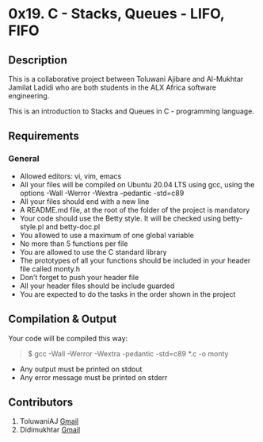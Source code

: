 # 0x19. C - Stacks, Queues - LIFO, FIFO

## Description

This is a collaborative project between Toluwani Ajibare and Al-Mukhtar Jamilat Ladidi who are both students in the ALX Africa software engineering.

This is an introduction to Stacks and Queues in C - programming language.

## Requirements
### General
- Allowed editors: vi, vim, emacs
- All your files will be compiled on Ubuntu 20.04 LTS using gcc, using the options -Wall -Werror -Wextra -pedantic -std=c89
- All your files should end with a new line
- A README.md file, at the root of the folder of the project is mandatory
- Your code should use the Betty style. It will be checked using betty-style.pl and betty-doc.pl
- You allowed to use a maximum of one global variable
- No more than 5 functions per file
- You are allowed to use the C standard library
- The prototypes of all your functions should be included in your header file called monty.h
- Don’t forget to push your header file
- All your header files should be include guarded
- You are expected to do the tasks in the order shown in the project

## Compilation & Output
Your code will be compiled this way:
> $ gcc -Wall -Werror -Wextra -pedantic -std=c89 *.c -o monty
- Any output must be printed on stdout
- Any error message must be printed on stderr

## Contributors
1. ToluwaniAJ [Gmail](mailto:toluwaniajibare@gmail.com)
2. Didimukhtar [Gmail](mailto:Jamilatmukhtar2014@gmail.com)
